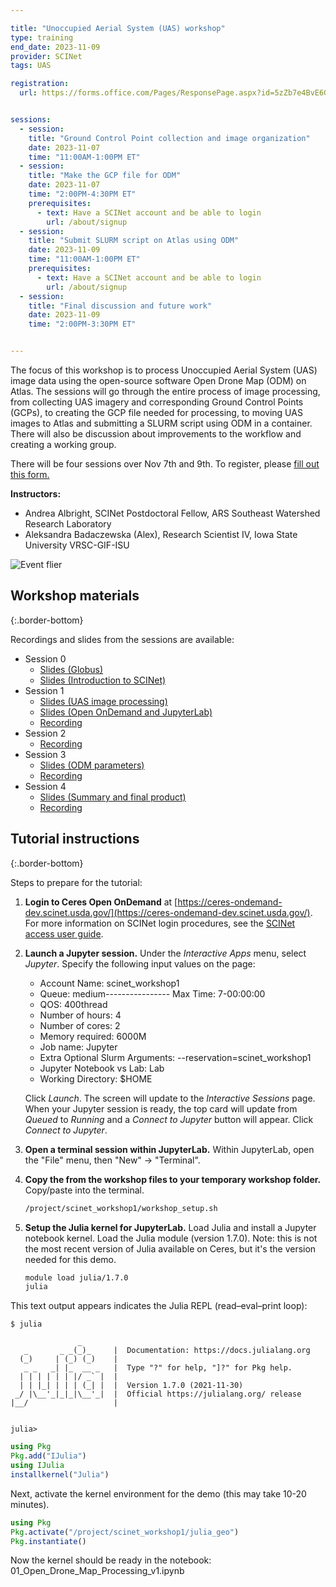 ```yaml
---

title: "Unoccupied Aerial System (UAS) workshop"
type: training
end_date: 2023-11-09
provider: SCINet
tags: UAS

registration: 
  url: https://forms.office.com/Pages/ResponsePage.aspx?id=5zZb7e4BvE6GfuA8-g1Gl9poyUcOaMNCuMezzydam55URVE4VzA1WVpaRFYzT1NHVzI3Q001WUE5NCQlQCN0PWcu


sessions:
  - session:
    title: "Ground Control Point collection and image organization"
    date: 2023-11-07
    time: "11:00AM-1:00PM ET"
  - session:
    title: "Make the GCP file for ODM"
    date: 2023-11-07
    time: "2:00PM-4:30PM ET"
    prerequisites:
      - text: Have a SCINet account and be able to login 
        url: /about/signup
  - session:
    title: "Submit SLURM script on Atlas using ODM"
    date: 2023-11-09
    time: "11:00AM-1:00PM ET"
    prerequisites:
      - text: Have a SCINet account and be able to login 
        url: /about/signup
  - session:
    title: "Final discussion and future work"
    date: 2023-11-09
    time: "2:00PM-3:30PM ET"


---
```


The focus of this workshop is to process Unoccupied Aerial System (UAS) image data using the open-source software Open Drone Map (ODM) on Atlas. The sessions will go through the entire process of image processing, from collecting UAS imagery and corresponding Ground Control Points (GCPs), to creating the GCP file needed for processing, to moving UAS images to Atlas and submitting a SLURM script using ODM in a container.<!--excerpt--> There will also be discussion about improvements to the workflow and creating a working group. 

There will be four sessions over Nov 7th and 9th. To register, please [fill out this form.](https://forms.office.com/Pages/ResponsePage.aspx?id=5zZb7e4BvE6GfuA8-g1Gl9poyUcOaMNCuMezzydam55URVE4VzA1WVpaRFYzT1NHVzI3Q001WUE5NCQlQCN0PWcu)  

**Instructors:**  
  * Andrea Albright, SCINet Postdoctoral Fellow, ARS Southeast Watershed Research Laboratory  
  * Aleksandra Badaczewska (Alex), Research Scientist IV, Iowa State University VRSC-GIF-ISU

![Event flier](/assets/img/events/2023_SCINET_ODM_Image_Processing.png)

## Workshop materials
{:.border-bottom}

Recordings and slides from the sessions are available:

* Session 0
  * [Slides (Globus)](https://usdagcc.sharepoint.com/:p:/s/REE-ARS-SCINetOffice/ETyhPbIzMJVImm_2aRJ6VtQBVnZA5riok9XUwbhM_27xsA?e=4kI3Kd)
  * [Slides (Introduction to SCINet)](https://usdagcc.sharepoint.com/:p:/s/REE-ARS-SCINetOffice/EQxdlAQ__SBIop3a4HbO8YMBiytU-9IW-S1JKhR3diZ53A?e=MPFJyr)
* Session 1
  * [Slides (UAS image processing)](https://usdagcc.sharepoint.com/:b:/s/REE-ARS-SCINetOffice/EfDHAl37M45Bv3U0Sv54sZcBxWg4V7-8KzRufvYRuPzMZQ?e=tivTP8)
  * [Slides (Open OnDemand and JupyterLab)](https://usdagcc.sharepoint.com/:p:/s/REE-ARS-SCINetOffice/EQ_H5vNIrqtCv7qKiNLZNE8BoXZ_GXxxqEttjIRd82Ky9Q?e=Vqmtgq)
  * [Recording](https://usdagcc.sharepoint.com/:v:/s/REE-ARS-SCINet-Media/ES3p6yFypflJqA5fuq9zLSgBo7HRFeBCKS0CUtzn5851aA?e=dvvYxi)
* Session 2
  * [Recording](https://usdagcc.sharepoint.com/:v:/s/REE-ARS-SCINet-Media/EbUT6iMB_w5PvNuZh8dY7fAB3fNxAczUAjm0Kdze5QQGeg?e=xuUiY6)
* Session 3
  * [Slides (ODM parameters)](https://usdagcc.sharepoint.com/:p:/s/REE-ARS-SCINetOffice/EWxZecove05IlTLhaVCTizEBoUtebUz-DTz9SQifkL95oA?e=jxlmtH)
  * [Recording](https://usdagcc.sharepoint.com/:v:/s/REE-ARS-SCINet-Media/EcMPR9m3QIFOu1eOOcK2E1IBXyHB2-kxnzimyA42w-wLdQ?e=Xda88q)
* Session 4
  * [Slides (Summary and final product)](https://usdagcc.sharepoint.com/:b:/s/REE-ARS-SCINetOffice/EfU8jCFdoXBDnsCd7umxND4BE78DlEu993QHi5b2gicNuQ?e=SQxKBk)
  * [Recording](https://usdagcc.sharepoint.com/:v:/s/REE-ARS-SCINet-Media/EduFC-wxToROlKxfS4KCSzcBXzb7xTojukALMDcBKaWBsw?e=Kk3SAd)


## Tutorial instructions
{:.border-bottom}

Steps to prepare for the tutorial:

1. **Login to Ceres Open OnDemand** at [https://ceres-ondemand-dev.scinet.usda.gov/](https://ceres-ondemand-dev.scinet.usda.gov/). For more information on SCINet login procedures, see the [SCINet access user guide](https://scinet.usda.gov/guides/access).

1. **Launch a Jupyter session.** Under the *Interactive Apps* menu, select *Jupyter*. Specify the following input values on the page:

    * Account Name: scinet_workshop1
    * Queue: medium---------------- Max Time: 7-00:00:00
    * QOS: 400thread
    * Number of hours: 4
    * Number of cores: 2
    * Memory required: 6000M
    * Job name: Jupyter
    * Extra Optional Slurm Arguments: \-\-reservation=scinet_workshop1
    * Jupyter Notebook vs Lab: Lab
    * Working Directory: $HOME
  
    Click *Launch*. The screen will update to the *Interactive Sessions* page. When your Jupyter session is ready, the top card will update from *Queued* to *Running* and a *Connect to Jupyter* button will appear. Click *Connect to Jupyter*.

1. **Open a terminal session within JupyterLab.** Within JupyterLab, open the "File" menu, then "New" -> "Terminal".

1. **Copy the from the workshop files to your temporary workshop folder.** 
    Copy/paste into the terminal.
   
    ```bash
    /project/scinet_workshop1/workshop_setup.sh
    ```

1. **Setup the Julia kernel for JupyterLab.** Load Julia and install a Jupyter notebook kernel.
    Load the Julia module (version 1.7.0). Note: this is not the most recent version of Julia available on Ceres, but it's the version needed for this demo.

    ```bash
    module load julia/1.7.0
    julia
    ```

This text output appears indicates the Julia REPL (read–eval–print loop):

```
$ julia

               _
   _       _ _(_)_     |  Documentation: https://docs.julialang.org
  (_)     | (_) (_)    |
   _ _   _| |_  __ _   |  Type "?" for help, "]?" for Pkg help.
  | | | | | | |/ _` |  |
  | | |_| | | | (_| |  |  Version 1.7.0 (2021-11-30)
 _/ |\__'_|_|_|\__'_|  |  Official https://julialang.org/ release
|__/                   |


julia>
```


```julia
using Pkg
Pkg.add("IJulia")
using IJulia
installkernel("Julia")
```

Next, activate the kernel environment for the demo (this may take 10-20 minutes).

```julia
using Pkg
Pkg.activate("/project/scinet_workshop1/julia_geo")
Pkg.instantiate()
```
Now the kernel should be ready in the notebook: 01_Open_Drone_Map_Processing_v1.ipynb





